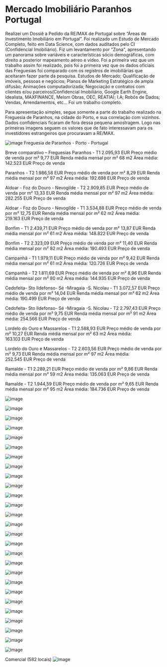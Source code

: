 # Mercado Imobiliário Paranhos Portugal
Realizei um Dossiê a Pedido da RE/MAX de Portugal sobre “Áreas de Investimento Imobiliário em Portugal”. Foi realizado um Estudo de Mercado Completo, feito em Data Science, com dados auditados pelo CI (Confidencial Imobiliário). Fiz um levantamento por "Zona", apresentando um panorama sobre variáveis e características sócio demográficas, com direito a posterior mapeamento aéreo e vídeo. Foi a primeira vez que um trabalho assim foi realizado, pois foi a primeira vez que os dados oficiais das Freguesias foi comparado com os registros de imobiliárias que aceitaram fazer parte da pesquisa. Estudos de Mercado; Qualificação de imóveis, pessoas e negócios; Planos de Marketing Estratégico de ampla difusão; Animações computadorizada; Negociação e contratos com clientes e/ou parceiros(Confidencial Imobiliário, Google Earth Engine, Idealista, MAXFINANCE, Melom Obras, OEC, REATIA); I.A; Robôs de Dados; Vendas, Arrendamentos, etc... Foi um trabalho completo.

Para apresentação simples, segue somente a parte do trabalho realizado na Freguesia de Paranhos, na cidade do Porto, e sua correlação com vizinhos.
Dados confidenciais ficaram de fora dessa pequena amostragem.
Logo nas primeiras imagens seguem os valores que de fato interessavam para os investidores estrangeiros que procuravam a RE/MAX. 

![image](https://user-images.githubusercontent.com/67916535/181844657-e3a369aa-f97d-4412-8f9a-0bf97c5ba0e0.png)
Freguesia de Paranhos - Porto - Portugal

Breve comparativo – Freguesias
Paranhos - T1
2.095,93 EUR Preço médio de venda por m²
9,77 EUR Renda média mensal por m²
68 m2 Área média:
142.523 EUR Preço de venda

Paranhos - T2
1.986,58 EUR Preço médio de venda por m²
8,29 EUR Renda média mensal por m²
97 m2 Área média:
192.698 EUR Preço de venda

Aldoar - Foz do Douro - Nevogilde - T2
2.909,85 EUR Preço médio de venda por m²
13,33 EUR Renda média mensal por m²
97 m2 Área média:
282.255 EUR Preço de venda

Aldoar - Foz do Douro - Nevogilde - T1
3.534,88 EUR Preço médio de venda por m²
12,75 EUR Renda média mensal por m²
62 m2 Área média:
219.163 EUR Preço de venda

Bonfim - T1
2.439,71 EUR Preço médio de venda por m²
13,87 EUR Renda média mensal por m²
61 m2 Área média:
148.822 EUR Preço de venda

Bonfim - T2
2.323,09 EUR Preço médio de venda por m²
11,40 EUR Renda média mensal por m²
82 m2 Área média:
190.493 EUR Preço de venda

Campanhã - T1
1.979,11 EUR Preço médio de venda por m²
9,42 EUR Renda média mensal por m²
61 m2 Área média:
120.726 EUR Preço de venda

Campanhã - T2
1.811,69 EUR Preço médio de venda por m²
8,96 EUR Renda média mensal por m²
80 m2 Área média:
144.935 EUR Preço de venda

Cedofeita- Sto Ildefonso- Sé -Miragaia -S. Nicolau - T1
3.072,57 EUR Preço médio de venda por m²
14,04 EUR Renda média mensal por m²
62 m2 Área média:
190.499 EUR Preço de venda

Cedofeita- Sto Ildefonso- Sé -Miragaia -S. Nicolau - T2
2.797,43 EUR Preço médio de venda por m²
9,75 EUR Renda média mensal por m²
91 m2 Área média:
254.566 EUR Preço de venda

Lordelo do Ouro e Massarelos - T1
2.588,93 EUR Preço médio de venda por m²
10,27 EUR Renda média mensal por m²
63 m2 Área média:
163.103 EUR Preço de venda

Lordelo do Ouro e Massarelos - T2
2.603,56 EUR Preço médio de venda por m²
9,73 EUR Renda média mensal por m²
97 m2 Área média:
252.545 EUR Preço de venda

Ramalde - T1
2.289,21 EUR Preço médio de venda por m²
9,86 EUR Renda média mensal por m²
59 m2 Área média:
135.063 EUR Preço de venda

Ramalde - T2
1.944,59 EUR Preço médio de venda por m²
9,65 EUR Renda média mensal por m²
95 m2 Área média:
184.736 EUR Preço de venda

![image](https://user-images.githubusercontent.com/67916535/181844187-79f8db40-e14e-4901-ba5d-9552907792e5.png)

![image](https://user-images.githubusercontent.com/67916535/181844091-f863e375-7056-46a3-b67d-578a3d8749e1.png)

![image](https://user-images.githubusercontent.com/67916535/181844156-895df0f0-43ff-47c1-b1fa-b08b6a0ba386.png)

![image](https://user-images.githubusercontent.com/67916535/181844289-d9dbf461-6e65-45e3-b401-7980bc465acc.png)


![image](https://user-images.githubusercontent.com/67916535/181844221-58bf3549-f5c3-41cd-a601-4d160b6eee8a.png)

![image](https://user-images.githubusercontent.com/67916535/181844239-f397f230-f080-49b0-989e-559898f58730.png)

![image](https://user-images.githubusercontent.com/67916535/181844317-5ef78f19-1458-455f-8602-f23949adab7d.png)

![image](https://user-images.githubusercontent.com/67916535/181844335-a7f2076e-470b-4cae-b1be-e806dab69e40.png)

![image](https://user-images.githubusercontent.com/67916535/181844354-1a6b0514-4082-471b-be8d-ac804c9c02fb.png)

![image](https://user-images.githubusercontent.com/67916535/181844377-cc7cdef1-bca6-4795-b9ec-e31331f0ca74.png)

![image](https://user-images.githubusercontent.com/67916535/181844416-7f28b3f5-eea1-4e05-b0bc-6e3f48ad474b.png)

![image](https://user-images.githubusercontent.com/67916535/181844441-aaf4c6b4-2171-48e8-a11b-b69269ae4842.png)

![image](https://user-images.githubusercontent.com/67916535/181844469-7a157d1b-2893-419f-b9a4-89c92e5ef138.png)

![image](https://user-images.githubusercontent.com/67916535/181844494-d674774a-826f-45a4-99b2-9c990a095a1c.png)

![image](https://user-images.githubusercontent.com/67916535/181844515-473fd987-808d-459d-b243-a3ea65adffa9.png)

![image](https://user-images.githubusercontent.com/67916535/181844581-0d9e4f7d-9e8b-4d4e-9d14-11ccdb40f87f.png)

![image](https://user-images.githubusercontent.com/67916535/181844597-88d9730a-fd21-4776-b408-dd964d5a94aa.png)

![image](https://user-images.githubusercontent.com/67916535/181844611-fd08ae18-9ea0-498c-8ccb-43f39003b66b.png)

![image](https://user-images.githubusercontent.com/67916535/181844774-4e9e8ef6-695d-4239-996b-5f7c074f574e.png)

![image](https://user-images.githubusercontent.com/67916535/181844801-ea990675-55ba-4a72-8252-bdc57dbf2ce2.png)

![image](https://user-images.githubusercontent.com/67916535/181844818-5789fa4d-2a75-4e03-9b07-1854669b2414.png)

![image](https://user-images.githubusercontent.com/67916535/181844834-ec1dc6d8-7d80-4055-b437-8b4d308a9452.png)

![image](https://user-images.githubusercontent.com/67916535/181844858-0a6e5baf-3b78-43cd-85ed-858035e3d493.png)

![image](https://user-images.githubusercontent.com/67916535/181844875-1c104cd9-1c32-47e2-bb94-7e0aad12872b.png)

![image](https://user-images.githubusercontent.com/67916535/181844888-c9d324e2-6d9e-496c-93c9-1338a88781b5.png)

![image](https://user-images.githubusercontent.com/67916535/181844909-6c76fefa-b26a-40d2-9e47-90a6e13f4c45.png)

![image](https://user-images.githubusercontent.com/67916535/181844920-c6e94d6c-be45-4e57-a7fb-933d6046de29.png)

Comercial (582 locais)
![image](https://user-images.githubusercontent.com/67916535/181845042-4b83c6e3-30a4-4804-9424-2c9bbd563fb8.png)












